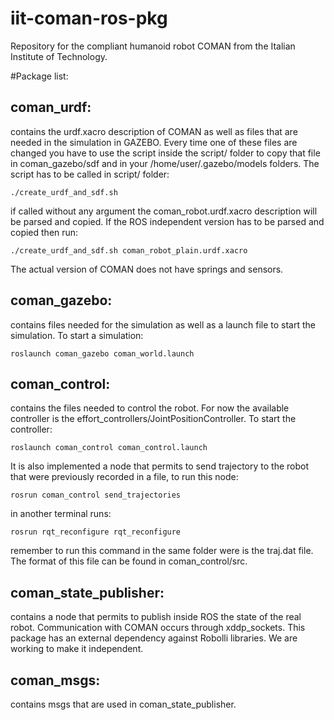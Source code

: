 iit-coman-ros-pkg
=================

Repository for the compliant humanoid robot COMAN from the Italian Institute of Technology.

#Package list:

coman_urdf: 
-----------
contains the urdf.xacro description of COMAN as well as files that are needed in the simulation in GAZEBO. 
Every time one of these files are changed you have to use the script inside the script/ folder to copy that file in 
coman_gazebo/sdf and in your /home/user/.gazebo/models folders. 
The script has to be called in script/ folder:
```
./create_urdf_and_sdf.sh
```
if called without any argument the coman_robot.urdf.xacro description will be parsed and copied. 
If the ROS independent version has to be parsed and copied then run:
```
./create_urdf_and_sdf.sh coman_robot_plain.urdf.xacro
```
The actual version of COMAN does not have springs and sensors.

coman_gazebo:
-------------
contains files needed for the simulation as well as a launch file to start the simulation. 
To start a simulation:
```
roslaunch coman_gazebo coman_world.launch
```
coman_control:
--------------
contains the files needed to control the robot. For now the available controller is the effort_controllers/JointPositionController. 
To start the controller:
```
roslaunch coman_control coman_control.launch
```
It is also implemented a node that permits to send trajectory to the robot that were previously recorded in a file, 
to run this node:
```
rosrun coman_control send_trajectories
```
in another terminal runs:
```
rosrun rqt_reconfigure rqt_reconfigure
```
remember to run this command in the same folder were is the traj.dat file. The format of this file can be found in coman_control/src.

coman_state_publisher:
----------------------
contains a node that permits to publish inside ROS the state of the real robot. Communication with COMAN occurs 
through xddp_sockets. This package has an external dependency against Robolli libraries. 
We are working to make it independent. 

coman_msgs: 
-----------
contains msgs that are used in coman_state_publisher.
